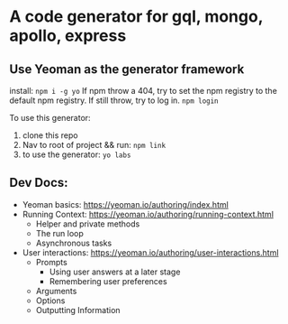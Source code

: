 # A code generator for gql, mongo, apollo, express

## Use Yeoman as the generator framework

install: `npm i -g yo`
If npm throw a 404, try to set the npm registry to the default npm registry.
If still throw, try to log in. `npm login`

To use this generator:
1. clone this repo
2. Nav to root of project && run: `npm link`
3. to use the generator: `yo labs`


## Dev Docs:

* Yeoman basics: https://yeoman.io/authoring/index.html
* Running Context: https://yeoman.io/authoring/running-context.html
  * Helper and private methods
  * The run loop
  * Asynchronous tasks
* User interactions: https://yeoman.io/authoring/user-interactions.html
  * Prompts
    * Using user answers at a later stage
    * Remembering user preferences
  * Arguments
  * Options
  * Outputting Information